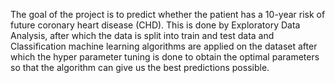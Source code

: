 The goal of the project is to predict whether the patient has a 10-year risk of future coronary heart disease (CHD).
This is done by Exploratory Data Analysis, after which the data is split into train and test data and  Classification machine learning algorithms are applied on the dataset after which the hyper parameter tuning is done to obtain the optimal parameters so that the algorithm can give us the best predictions possible. 
